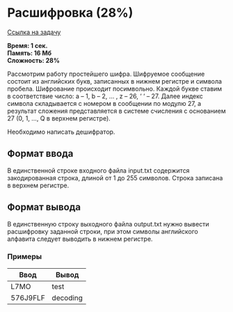 <h1 class="title">Расшифровка (28%)</h1>
<p><a href="https://acmp.ru/index.asp?main=task&id_task=73" target="_blank">Ссылка на задачу</a></p>
<p><b>Время: 1 сек.<br>Память: 16 Мб<br>Сложность: 28%</b></p>
<p>Рассмотрим работу простейшего шифра. Шифруемое сообщение состоит из английских букв, записанных в нижнем регистре и символа пробела. Шифрование происходит посимвольно. Каждой букве ставим в соответствие число: a – 1, b – 2, … , z – 26, ‘ ‘ – 27. Далее индекс символа складывается с номером в сообщении по модулю 27, а результат сложения представляется в системе счисления с основанием 27 (0, 1, …, Q в верхнем регистре).</p>
<p>Необходимо написать дешифратор.</p>
<h2>Формат ввода</h2>
<p>В единственной строке входного файла input.txt содержится закодированная строка, длиной от 1 до 255 символов. Строка записана в верхнем регистре.</p>
<h2>Формат вывода</h2>
<p>В единственную строку выходного файла output.txt нужно вывести расшифровку заданной строки, при этом символы английского алфавита следует выводить в нижнем регистре.</p>
<h3>Примеры</h3>
<table class="sample-tests">
  <thead>
     <tr>
        <th>Ввод</th>
        <th>Вывод</th>
     </tr>
  </thead>
  <tbody>
     <tr>
        <td>L7MO</td>
        <td>test</td>
     </tr>
     <tr>
         <td>576J9FLF</td>
         <td>decoding</td>
     </tr>
  </tbody>
</table>